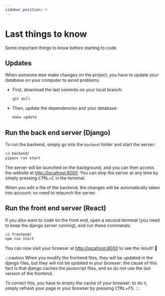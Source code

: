 ```yaml
---
sidebar_position: 4
---
```


# Last things to know

Some important things to know before starting to code.

## Updates

When someone else make changes on the project, you have to update your database
on your computer to avoid problems.
* First, download the last commits on your local branch: 
    ```bash
    git pull
    ```
* Then, update the dependencies and your database:
    ```bash
    make update
    ```

## Run the back end server (Django)

To run the backend, simply go into the `backend` folder and start the server:
```bash
cd backend/
pipenv run start
```

The server will be launched on the background, and you can then access
the website at [http://localhost:8000](http://localhost:8000). You can stop the
server at any time by simply pressing <kbd>CTRL</kbd>+<kbd>C</kbd> in the terminal.

When you edit a file of the backend, the changes will be automatically
taken into account: no need to relaunch the server.

## Run the front end server (React)

If you also want to code on the front end, open a second terminal
(you need to keep the django server running), and run these commands:
```bash
cd frontend/
npm run start
```

You can now visit your browser at [http://localhost:8000](http://localhost:8000) to see
the result! 🥳

:::caution 
When you modify the frontend files, they will be updated in the django files, but they will not be updated
in your browser: the cause of this fact is that django caches the javascript files, and so do not use
the last version of the frontend.

To correct this, you have to empty the cache of your browser: to do it, simply refresh your page
in your browser by pressing <kbd>CTRL</kbd>+<kbd>F5</kbd>.
:::
